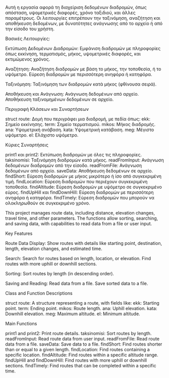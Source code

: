 Αυτή η εργασία αφορά τη διαχείριση δεδομένων διαδρομών, όπως απόσταση, υψομετρικές διαφορές, χρόνο ταξιδιού, και άλλες παραμέτρους. Οι λειτουργίες επιτρέπουν την ταξινόμηση, αναζήτηση και αποθήκευση δεδομένων, με δυνατότητες ανάγνωσης από το αρχείο ή από την είσοδο του χρήστη.

Βασικές Λειτουργίες:

Εκτύπωση Δεδομένων Διαδρομών:
Εμφάνιση διαδρομών με πληροφορίες όπως εκκίνηση, τερματισμός, μήκος, υψομετρικές διαφορές, και εκτιμώμενος χρόνος.

Αναζήτηση:
Αναζήτηση διαδρομών με βάση το μήκος, την τοποθεσία, ή το υψόμετρο.
Εύρεση διαδρομών με περισσότερη ανηφόρα ή κατηφόρα.

Ταξινόμηση:
Ταξινόμηση των διαδρομών κατά μήκος (φθίνουσα σειρά).

Αποθήκευση και Ανάγνωση:
Ανάγνωση δεδομένων από αρχείο.
Αποθήκευση ταξινομημένων δεδομένων σε αρχείο.

Περιγραφή Κλάσεων και Συναρτήσεων

struct route: Δομή που περιγράφει μια διαδρομή, με πεδία όπως:
ekk: Σημείο εκκίνησης.
term: Σημείο τερματισμού.
mikos: Μήκος διαδρομής.
ana: Υψομετρική ανάβαση.
kata: Υψομετρική κατάβαση.
meg: Μέγιστο υψόμετρο.
el: Ελάχιστο υψόμετρο.

Κύριες Συναρτήσεις

print1 και print2: Εκτύπωση διαδρομών με όλες τις πληροφορίες.
taksinomisi: Ταξινόμηση διαδρομών κατά μήκος.
readFromInput: Ανάγνωση δεδομένων διαδρομών από την είσοδο.
readFromFile: Ανάγνωση δεδομένων από αρχείο.
saveData: Αποθήκευση δεδομένων σε αρχείο.
findShort: Εύρεση διαδρομών με μήκος μικρότερο ή ίσο από συγκεκριμένη τιμή.
findLocation: Εύρεση διαδρομών που περιέχουν συγκεκριμένη τοποθεσία.
findAltitude: Εύρεση διαδρομών με υψόμετρο σε συγκεκριμένο εύρος.
findUpHill και findDownHill: Εύρεση διαδρομών με περισσότερη ανηφόρα ή κατηφόρα.
findTimely: Εύρεση διαδρομών που μπορούν να ολοκληρωθούν σε συγκεκριμένο χρόνο.



This project manages route data, including distance, elevation changes, travel time, and other parameters. The functions allow sorting, searching, and saving data, with capabilities to read data from a file or user input.

Key Features

Route Data Display:
Show routes with details like starting point, destination, length, elevation changes, and estimated time.

Search:
Search for routes based on length, location, or elevation.
Find routes with more uphill or downhill sections.

Sorting:
Sort routes by length (in descending order).

Saving and Reading:
Read data from a file.
Save sorted data to a file.

Class and Function Descriptions

struct route: A structure representing a route, with fields like:
ekk: Starting point.
term: Ending point.
mikos: Route length.
ana: Uphill elevation.
kata: Downhill elevation.
meg: Maximum altitude.
el: Minimum altitude.

Main Functions

print1 and print2: Print route details.
taksinomisi: Sort routes by length.
readFromInput: Read route data from user input.
readFromFile: Read route data from a file.
saveData: Save data to a file.
findShort: Find routes shorter than or equal to a given length.
findLocation: Find routes containing a specific location.
findAltitude: Find routes within a specific altitude range.
findUpHill and findDownHill: Find routes with more uphill or downhill sections.
findTimely: Find routes that can be completed within a specific time.
